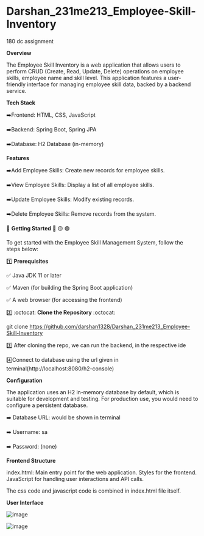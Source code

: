# Darshan_231me213_Employee-Skill-Inventory
180 dc assignment

**Overview**

The Employee Skill Inventory is a web application that allows users to perform CRUD (Create, Read, Update, Delete) operations on employee skills, employee name and skill level. This application features a user-friendly interface for managing employee skill data, backed by a backend service.


**Tech Stack**

:arrow_right:Frontend: HTML, CSS, JavaScript

:arrow_right:Backend: Spring Boot, Spring JPA

:arrow_right:Database: H2 Database (in-memory)


**Features**

:arrow_right:Add Employee Skills: Create new records for employee skills.

:arrow_right:View Employee Skills: Display a list of all employee skills.

:arrow_right:Update Employee Skills: Modify existing records.

:arrow_right:Delete Employee Skills: Remove records from the system.

:checkered_flag: **Getting Started** :red_circle: :yellow_circle: :green_circle:

To get started with the Employee Skill Management System, follow the steps below:

:one: **Prerequisites**

:white_check_mark: Java JDK 11 or later

:white_check_mark: Maven (for building the Spring Boot application)

:white_check_mark: A web browser (for accessing the frontend)

:two: :octocat: **Clone the Repository** :octocat:

git clone https://github.com/darshan1328/Darshan_231me213_Employee-Skill-Inventory

:three: After cloning the repo, we can run the backend, in the respective ide

:four:Connect to database using the url given in terminal(http://localhost:8080/h2-console)

**Configuration**

The application uses an H2 in-memory database by default, which is suitable for development and testing. For production use, you would need to configure a persistent database.

:arrow_right: Database URL: would be shown in terminal

:arrow_right: Username: sa

:arrow_right: Password: (none)


**Frontend Structure**

index.html: Main entry point for the web application.
            Styles for the frontend.
            JavaScript for handling user interactions and API calls.

The css code and javascript code is combined in index.html file itself.

**User Interface**

![image](https://github.com/user-attachments/assets/92f144a4-092a-4821-ba9d-8408890d71ea)

![image](https://github.com/user-attachments/assets/27c8433f-ce83-48b4-99d1-f4a25c28851f)




